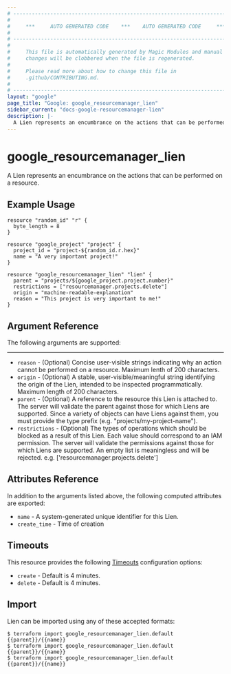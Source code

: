 ```yaml
---
# ----------------------------------------------------------------------------
#
#     ***     AUTO GENERATED CODE    ***    AUTO GENERATED CODE     ***
#
# ----------------------------------------------------------------------------
#
#     This file is automatically generated by Magic Modules and manual
#     changes will be clobbered when the file is regenerated.
#
#     Please read more about how to change this file in
#     .github/CONTRIBUTING.md.
#
# ----------------------------------------------------------------------------
layout: "google"
page_title: "Google: google_resourcemanager_lien"
sidebar_current: "docs-google-resourcemanager-lien"
description: |-
  A Lien represents an encumbrance on the actions that can be performed on a resource.
---
```


# google\_resourcemanager\_lien

A Lien represents an encumbrance on the actions that can be performed on a resource.


## Example Usage

```hcl
resource "random_id" "r" {
  byte_length = 8
}

resource "google_project" "project" {
  project_id = "project-${random_id.r.hex}"
  name = "A very important project!"
}

resource "google_resourcemanager_lien" "lien" {
  parent = "projects/${google_project.project.number}"
  restrictions = ["resourcemanager.projects.delete"]
  origin = "machine-readable-explanation"
  reason = "This project is very important to me!"
}
```

## Argument Reference

The following arguments are supported:



- - -

* `reason` -
  (Optional)
  Concise user-visible strings indicating why an action cannot be performed
  on a resource. Maximum lenth of 200 characters.
* `origin` -
  (Optional)
  A stable, user-visible/meaningful string identifying the origin
  of the Lien, intended to be inspected programmatically. Maximum length of
  200 characters.
* `parent` -
  (Optional)
  A reference to the resource this Lien is attached to.
  The server will validate the parent against those for which Liens are supported.
  Since a variety of objects can have Liens against them, you must provide the type
  prefix (e.g. "projects/my-project-name").
* `restrictions` -
  (Optional)
  The types of operations which should be blocked as a result of this Lien.
  Each value should correspond to an IAM permission. The server will validate
  the permissions against those for which Liens are supported.  An empty
  list is meaningless and will be rejected.
  e.g. ['resourcemanager.projects.delete']


## Attributes Reference

In addition to the arguments listed above, the following computed attributes are exported:

* `name` -
  A system-generated unique identifier for this Lien.
* `create_time` -
  Time of creation


## Timeouts

This resource provides the following
[Timeouts](/docs/configuration/resources.html#timeouts) configuration options:

- `create` - Default is 4 minutes.
- `delete` - Default is 4 minutes.

## Import

Lien can be imported using any of these accepted formats:

```
$ terraform import google_resourcemanager_lien.default {{parent}}/{{name}}
$ terraform import google_resourcemanager_lien.default {{parent}}/{{name}}
$ terraform import google_resourcemanager_lien.default {{parent}}/{{name}}
```
